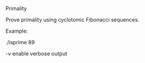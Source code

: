 Primality

Prove primality using cyclotomic Fibonacci sequences.

Example:

./isprime 89

-v enable verbose output



